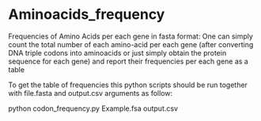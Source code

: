 # Aminoacids_frequency
Frequencies of Amino Acids per each gene in fasta format:
One can simply count the total number of each amino-acid per each gene (after converting DNA triple codons into aminoacids or just simply obtain the protein sequence for each gene) and report their frequencies per each gene as a table

To get the table of frequencies this python scripts should be run together with file.fasta and output.csv arguments as follow:

python codon_frequency.py Example.fsa output.csv
